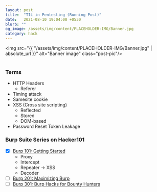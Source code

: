 ```yaml
---
layout: post
title:  "TIL in Pentesting (Running Post)"
date:   2021-08-10 19:04:00 +0530
blurb: ""
og_image: /assets/img/content/PLACEHOLDER-IMG/Banner.jpg
category: hack
---
```


<img src="{{ "/assets/img/content/PLACEHOLDER-IMG/Banner.jpg" | absolute_url }}" alt="Banner image" class="post-pic"/>
<br />
<br />


### Terms
- HTTP Headers
    + Referer
- Timing attack
- Samesite cookie
- XSS (Cross site scripting)
    + Reflected
    + Stored
    + DOM-based
- Password Reset Token Leakage


### Burp Suite Series on Hacker101
- [x] [Burp 101: Getting Started](https://www.hacker101.com/sessions/burp101.html)
    + Proxy
    + Intercept
    + Repeater -> XSS
    + Decoder
- [ ] [Burp 201: Maximizing Burp](https://www.hacker101.com/sessions/burp201.html)
- [ ] [Burp 301: Burp Hacks for Bounty Hunters](https://www.hacker101.com/sessions/burp301.html)

